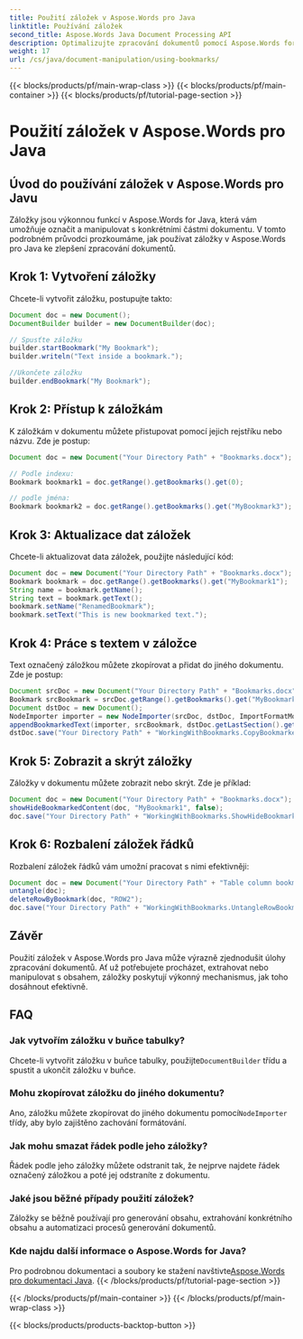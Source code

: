 ```yaml
---
title: Použití záložek v Aspose.Words pro Java
linktitle: Používání záložek
second_title: Aspose.Words Java Document Processing API
description: Optimalizujte zpracování dokumentů pomocí Aspose.Words for Java. Naučte se používat záložky pro efektivní navigaci a manipulaci s obsahem v tomto podrobném průvodci.
weight: 17
url: /cs/java/document-manipulation/using-bookmarks/
---
```


{{< blocks/products/pf/main-wrap-class >}}
{{< blocks/products/pf/main-container >}}
{{< blocks/products/pf/tutorial-page-section >}}

# Použití záložek v Aspose.Words pro Java


## Úvod do používání záložek v Aspose.Words pro Javu

Záložky jsou výkonnou funkcí v Aspose.Words for Java, která vám umožňuje označit a manipulovat s konkrétními částmi dokumentu. V tomto podrobném průvodci prozkoumáme, jak používat záložky v Aspose.Words pro Java ke zlepšení zpracování dokumentů. 

## Krok 1: Vytvoření záložky

Chcete-li vytvořit záložku, postupujte takto:

```java
Document doc = new Document();
DocumentBuilder builder = new DocumentBuilder(doc);

// Spusťte záložku
builder.startBookmark("My Bookmark");
builder.writeln("Text inside a bookmark.");

//Ukončete záložku
builder.endBookmark("My Bookmark");
```

## Krok 2: Přístup k záložkám

K záložkám v dokumentu můžete přistupovat pomocí jejich rejstříku nebo názvu. Zde je postup:

```java
Document doc = new Document("Your Directory Path" + "Bookmarks.docx");

// Podle indexu:
Bookmark bookmark1 = doc.getRange().getBookmarks().get(0);

// podle jména:
Bookmark bookmark2 = doc.getRange().getBookmarks().get("MyBookmark3");
```

## Krok 3: Aktualizace dat záložek

Chcete-li aktualizovat data záložek, použijte následující kód:

```java
Document doc = new Document("Your Directory Path" + "Bookmarks.docx");
Bookmark bookmark = doc.getRange().getBookmarks().get("MyBookmark1");
String name = bookmark.getName();
String text = bookmark.getText();
bookmark.setName("RenamedBookmark");
bookmark.setText("This is new bookmarked text.");
```

## Krok 4: Práce s textem v záložce

Text označený záložkou můžete zkopírovat a přidat do jiného dokumentu. Zde je postup:

```java
Document srcDoc = new Document("Your Directory Path" + "Bookmarks.docx");
Bookmark srcBookmark = srcDoc.getRange().getBookmarks().get("MyBookmark1");
Document dstDoc = new Document();
NodeImporter importer = new NodeImporter(srcDoc, dstDoc, ImportFormatMode.KEEP_SOURCE_FORMATTING);
appendBookmarkedText(importer, srcBookmark, dstDoc.getLastSection().getBody());
dstDoc.save("Your Directory Path" + "WorkingWithBookmarks.CopyBookmarkedText.docx");
```

## Krok 5: Zobrazit a skrýt záložky

Záložky v dokumentu můžete zobrazit nebo skrýt. Zde je příklad:

```java
Document doc = new Document("Your Directory Path" + "Bookmarks.docx");
showHideBookmarkedContent(doc, "MyBookmark1", false);
doc.save("Your Directory Path" + "WorkingWithBookmarks.ShowHideBookmarks.docx");
```

## Krok 6: Rozbalení záložek řádků

Rozbalení záložek řádků vám umožní pracovat s nimi efektivněji:

```java
Document doc = new Document("Your Directory Path" + "Table column bookmarks.docx");
untangle(doc);
deleteRowByBookmark(doc, "ROW2");
doc.save("Your Directory Path" + "WorkingWithBookmarks.UntangleRowBookmarks.docx");
```

## Závěr

Použití záložek v Aspose.Words pro Java může výrazně zjednodušit úlohy zpracování dokumentů. Ať už potřebujete procházet, extrahovat nebo manipulovat s obsahem, záložky poskytují výkonný mechanismus, jak toho dosáhnout efektivně.

## FAQ

### Jak vytvořím záložku v buňce tabulky?

 Chcete-li vytvořit záložku v buňce tabulky, použijte`DocumentBuilder` třídu a spustit a ukončit záložku v buňce.

### Mohu zkopírovat záložku do jiného dokumentu?

 Ano, záložku můžete zkopírovat do jiného dokumentu pomocí`NodeImporter` třídy, aby bylo zajištěno zachování formátování.

### Jak mohu smazat řádek podle jeho záložky?

Řádek podle jeho záložky můžete odstranit tak, že nejprve najdete řádek označený záložkou a poté jej odstraníte z dokumentu.

### Jaké jsou běžné případy použití záložek?

Záložky se běžně používají pro generování obsahu, extrahování konkrétního obsahu a automatizaci procesů generování dokumentů.

### Kde najdu další informace o Aspose.Words for Java?

 Pro podrobnou dokumentaci a soubory ke stažení navštivte[Aspose.Words pro dokumentaci Java](https://reference.aspose.com/words/java/).
{{< /blocks/products/pf/tutorial-page-section >}}

{{< /blocks/products/pf/main-container >}}
{{< /blocks/products/pf/main-wrap-class >}}

{{< blocks/products/products-backtop-button >}}
